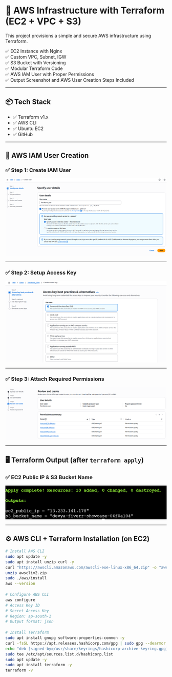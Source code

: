 # 🚀 AWS Infrastructure with Terraform (EC2 + VPC + S3)

This project provisions a simple and secure AWS infrastructure using Terraform.

✅ EC2 Instance with Nginx  
✅ Custom VPC, Subnet, IGW  
✅ S3 Bucket with Versioning  
✅ Modular Terraform Code  
✅ AWS IAM User with Proper Permissions  
✅ Output Screenshot and AWS User Creation Steps Included

---

## 📦 Tech Stack

- ✅ Terraform v1.x
- ✅ AWS CLI
- ✅ Ubuntu EC2
- ✅ GitHub

---

## 🔐 AWS IAM User Creation

### ✅ Step 1: Create IAM User

![IAM User](./Images/IAM_user.png)

---

### ✅ Step 2: Setup Access Key

![Access Key](./Images/Usr_AccessKey.png)

---

### ✅ Step 3: Attach Required Permissions

![Permissions](./Images/IAM_User&Permissions.png)

---

## 🖥️ Terraform Output (after `terraform apply`)

### ✅ EC2 Public IP & S3 Bucket Name

![Terraform Output](./Images/terr_output.png)

---

## ⚙️ AWS CLI + Terraform Installation (on EC2)

```bash
# Install AWS CLI
sudo apt update -y
sudo apt install unzip curl -y
curl "https://awscli.amazonaws.com/awscli-exe-linux-x86_64.zip" -o "awscliv2.zip"
unzip awscliv2.zip
sudo ./aws/install
aws --version

# Configure AWS CLI
aws configure
# Access Key ID
# Secret Access Key
# Region: ap-south-1
# Output format: json

# Install Terraform
sudo apt install gnupg software-properties-common -y
curl -fsSL https://apt.releases.hashicorp.com/gpg | sudo gpg --dearmor -o /usr/share/keyrings/hashicorp-archive-keyring.gpg
echo "deb [signed-by=/usr/share/keyrings/hashicorp-archive-keyring.gpg] https://apt.releases.hashicorp.com $(lsb_release -cs) main" | \
sudo tee /etc/apt/sources.list.d/hashicorp.list
sudo apt update -y
sudo apt install terraform -y
terraform -v

